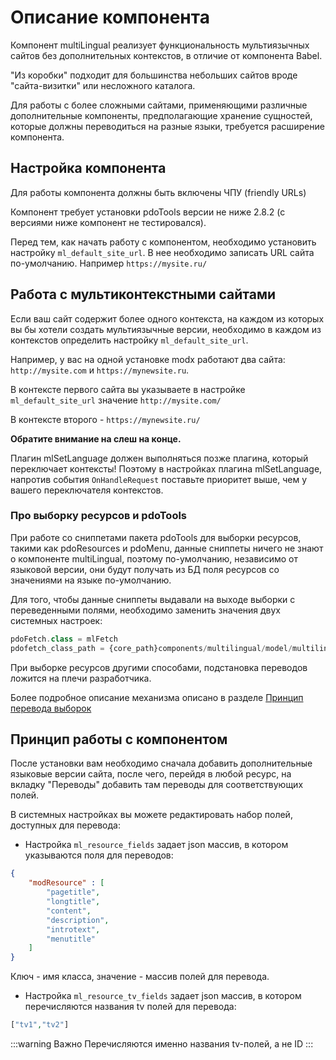 # Описание компонента

Компонент multiLingual реализует функциональность мультиязычных сайтов без дополнительных контекстов, в отличие от компонента Babel.

"Из коробки" подходит для большинства небольших сайтов вроде "сайта-визитки" или несложного каталога.

Для работы с более сложными сайтами, применяющими различные дополнительные компоненты, предполагающие хранение сущностей, которые должны переводиться на разные языки, требуется расширение компонента.

## Настройка компонента

Для работы компонента должны быть включены ЧПУ (friendly URLs)

Компонент требует установки pdoTools версии не ниже 2.8.2 (с версиями ниже компонент не тестировался).

Перед тем, как начать работу с компонентом, необходимо установить настройку `ml_default_site_url`.
В нее необходимо записать URL сайта по-умолчанию. Например `https://mysite.ru/`

## Работа с мультиконтекстными сайтами

Если ваш сайт содержит более одного контекста, на каждом из которых вы бы хотели создать мультиязычные версии, необходимо в каждом из контекстов определить настройку `ml_default_site_url`.

Например, у вас на одной установке modx работают два сайта: `http://mysite.com` и `https://mynewsite.ru`.

В контексте первого сайта вы указываете в настройке `ml_default_site_url` значение `http://mysite.com/`

В контексте второго - `https://mynewsite.ru/`

**Обратите внимание на слеш на конце.**

Плагин mlSetLanguage должен выполняться позже плагина, который переключает контексты! Поэтому в настройках плагина mlSetLanguage, напротив события `OnHandleRequest` поставьте приоритет выше, чем у вашего переключателя контекстов.

### Про выборку ресурсов и pdoTools

При работе со сниппетами пакета pdoTools для выборки ресурсов, такими как pdoResources и pdoMenu, данные сниппеты ничего не знают о компоненте multiLingual, поэтому по-умолчанию, независимо от языковой версии, они будут получать из БД поля ресурсов со значениями на языке по-умолчанию.

Для того, чтобы данные сниппеты выдавали на выходе выборки с переведенными полями, необходимо заменить значения двух системных настроек:

```php
pdoFetch.class = mlFetch
pdofetch_class_path = {core_path}components/multilingual/model/multilingual/
```

При выборке ресурсов другими способами, подстановка переводов ложится на плечи разработчика.

Более подробное описание механизма описано в разделе [Принцип перевода выборок][1]

## Принцип работы с компонентом

После установки вам необходимо сначала добавить дополнительные языковые версии сайта, после чего, перейдя в любой ресурс, на вкладку
"Переводы" добавить там переводы для соответствующих полей.

В системных настройках вы можете редактировать набор полей, доступных для перевода:

* Настройка `ml_resource_fields` задает json массив, в котором указываются поля для переводов:

```json
{
    "modResource" : [
        "pagetitle",
        "longtitle",
        "content",
        "description",
        "introtext",
        "menutitle"
    ]
}
```

Ключ - имя класса, значение - массив полей для перевода.

* Настройка `ml_resource_tv_fields` задает json массив, в котором перечисляются названия tv полей для перевода:

```php
["tv1","tv2"]
```

:::warning Важно
Перечисляются именно названия tv-полей, а не ID
:::

[1]:/components/56_multiLingual/03_Принцип_перевода_выборок
